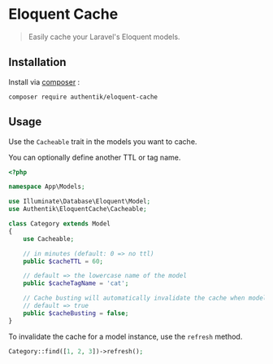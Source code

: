 # Eloquent Cache

> Easily cache your Laravel's Eloquent models.

## Installation

Install via [composer](https://getcomposer.org/) :

`composer require authentik/eloquent-cache`

## Usage

Use the `Cacheable` trait in the models you want to cache.

You can optionally define another TTL or tag name.

```php
<?php

namespace App\Models;

use Illuminate\Database\Eloquent\Model;
use Authentik\EloquentCache\Cacheable;

class Category extends Model
{
    use Cacheable;

    // in minutes (default: 0 => no ttl)
    public $cacheTTL = 60; 

    // default => the lowercase name of the model
    public $cacheTagName = 'cat';

    // Cache busting will automatically invalidate the cache when model instances are updated or deleted.
    // default => true
    public $cacheBusting = false;
}
```

To invalidate the cache for a model instance, use the `refresh` method.

```php
Category::find([1, 2, 3])->refresh();
```